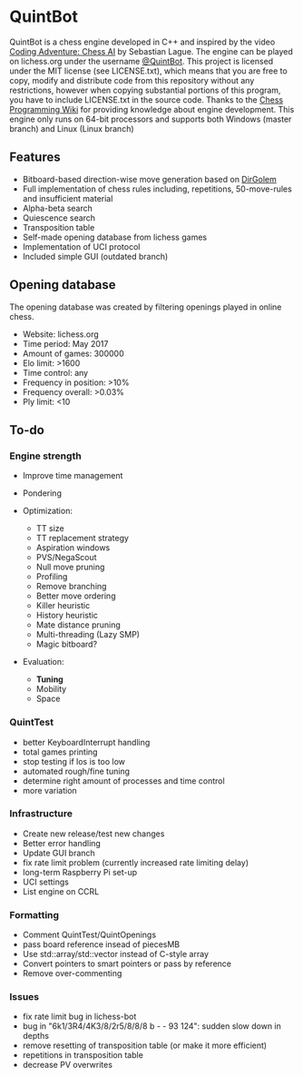 # QuintBot
QuintBot is a chess engine developed in C++ and inspired by the video [Coding Adventure: Chess AI](https://www.youtube.com/watch?v=U4ogK0MIzqk) by Sebastian Lague.
The engine can be played on lichess.org under the username [@QuintBot](https://lichess.org/@/QuintBot).
This project is licensed under the MIT license (see LICENSE.txt), which means that you are free to copy, modify and distribute code from this repository without any restrictions, however when copying substantial portions of this program, you have to include LICENSE.txt in the source code.
Thanks to the [Chess Programming Wiki](https://www.chessprogramming.org/Main_Page) for providing knowledge about engine development.
This engine only runs on 64-bit processors and supports both Windows (master branch) and Linux (Linux branch)

## Features
- Bitboard-based direction-wise move generation based on [DirGolem](https://www.chessprogramming.org/DirGolem)
- Full implementation of chess rules including, repetitions, 50-move-rules and insufficient material
- Alpha-beta search
- Quiescence search
- Transposition table
- Self-made opening database from lichess games
- Implementation of UCI protocol
- Included simple GUI (outdated branch)

## Opening database
The opening database was created by filtering openings played in online chess.
- Website: lichess.org
- Time period: May 2017
- Amount of games: 300000
- Elo limit: >1600
- Time control: any
- Frequency in position: >10%
- Frequency overall: >0.03%
- Ply limit: <10

## To-do
### Engine strength
- Improve time management
- Pondering
- Optimization:
	- TT size
	- TT replacement strategy
    - Aspiration windows
	- PVS/NegaScout
	- Null move pruning
	- Profiling
	- Remove branching
	- Better move ordering
	- Killer heuristic
	- History heuristic
	- Mate distance pruning
	- Multi-threading (Lazy SMP)
	- Magic bitboard?

- Evaluation:
	- **Tuning**
	- Mobility
	- Space

### QuintTest
- better KeyboardInterrupt handling
- total games printing
- stop testing if los is too low
- automated rough/fine tuning
- determine right amount of processes and time control
- more variation

### Infrastructure
- Create new release/test new changes
- Better error handling
- Update GUI branch
- fix rate limit problem (currently increased rate limiting delay)
- long-term Raspberry Pi set-up
- UCI settings
- List engine on CCRL

### Formatting
- Comment QuintTest/QuintOpenings
- pass board reference insead of piecesMB
- Use std::array/std::vector instead of C-style array
- Convert pointers to smart pointers or pass by reference
- Remove over-commenting

### Issues
- fix rate limit bug in lichess-bot
- bug in "6k1/3R4/4K3/8/2r5/8/8/8 b - - 93 124": sudden slow down in depths
- remove resetting of transposition table (or make it more efficient)
- repetitions in transposition table
- decrease PV overwrites